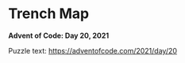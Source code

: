 # Trench Map

**Advent of Code: Day 20, 2021**

Puzzle text: <https://adventofcode.com/2021/day/20>
